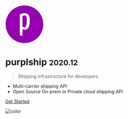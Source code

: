 
<img src="_media/icon.png" alt="logo" width="120"/>

# purplship <small>2020.12</small>

> Shipping infrastructure for developers.

- Multi-carrier shipping API
- Open Source On-prem or Private cloud shipping API

[Get Started](/?id=purplship-overview)

![color](#eeeeee)
